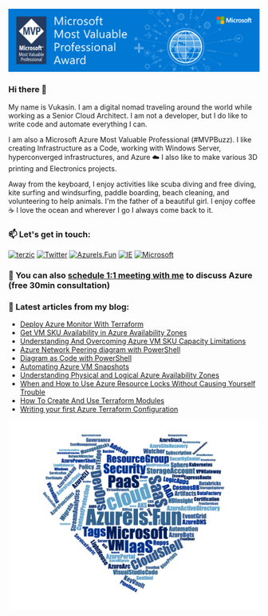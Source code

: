 ![Microsoft MVP](/assets/img/MVP_SocialGraphics_LinkedIn_1584x396px_Opt-4.jpg)

### Hi there 👋

My name is Vukasin. I am a digital nomad traveling around the world while working as a Senior Cloud Architect. I am not a developer, but I do like to write code and automate everything I can.

I am also a Microsoft Azure Most Valuable Professional (#MVPBuzz). I like creating Infrastructure as a Code, working with Windows Server, hyperconverged infrastructures, and Azure ☁️ I also like to make various 3D printing and Electronics projects.

Away from the keyboard, I enjoy activities like scuba diving and free diving, kite surfing and windsurfing, paddle boarding, beach cleaning, and volunteering to help animals. I'm the father of a beautiful girl. I enjoy coffee ☕️ I love the ocean and wherever I go I always come back to it.

### 📫  Let's get in touch:

[![terzic](https://img.shields.io/badge/linkedin-%230077B5.svg?style=for-the-badge&logo=linkedin&logoColor=white)](https://www.linkedin.com/in/terzic/)
[![Twitter](https://img.shields.io/badge/twitter-%231DA1F2.svg?style=for-the-badge&logo=Twitter&logoColor=white)](https://twitter.com/MrTerzic)
[![AzureIs.Fun](https://img.shields.io/badge/blog-0078D4.svg?style=for-the-badge&logo=azure-devops&logoColor=white)](https://azureis.fun)
[![IE](https://img.shields.io/badge/website-0076D6?style=for-the-badge&logo=Internet%20Explorer&logoColor=white)](http://vukasinterzic.com)
[![Microsoft](https://img.shields.io/badge/MVP-0078D4?style=for-the-badge&logo=microsoft&logoColor=white)](https://mvp.microsoft.com/en-us/PublicProfile/5003864?fullName=Vukasin%20Terzic)

### 🤙 You can also [schedule 1:1 meeting with me](http://calendly.com/vukasin-terzic) to discuss Azure (free 30min consultation)

### 📝 Latest articles from my blog:

<!-- AzureIs.Fun:START -->
- [Deploy Azure Monitor With Terraform](https://azureis.fun/posts/Deploy-Azure-Monitor-With-Terraform/)
- [Get VM SKU Availability in Azure Availability Zones](https://azureis.fun/posts/Get-VM-SKU-Availability-in-Azure-Zones/)
- [Understanding And Overcoming Azure VM SKU Capacity Limitations](https://azureis.fun/posts/Undrstanding-And-Overcoming-Azure-VM-SKU-Capacity-Limitations/)
- [Azure Network Peering diagram with PowerShell](https://azureis.fun/posts/Visualize-Azure-Network-Peering-With-PowerShell/)
- [Diagram as Code with PowerShell](https://azureis.fun/posts/Diagram-as-Code-with-PowerShell/)
- [Automating Azure VM Snapshots](https://azureis.fun/posts/Automating-Azure-VM-Snapshots/)
- [Understanding Physical and Logical Azure Availability Zones](https://azureis.fun/posts/Understanding-Physical-and-Logical-Azure-Availability-Zones/)
- [When and How to Use Azure Resource Locks Without Causing Yourself Trouble](https://azureis.fun/posts/When-and-How-To-Use-Azure-Locks-Without-Trouble/)
- [How To Create And Use Terraform Modules](https://azureis.fun/posts/How-To-Create-And-Use-Terraform-Modules/)
- [Writing your first Azure Terraform Configuration](https://azureis.fun/posts/Writing-your-first-Azure-Terraform-Configuration-Template/)
<!-- AzureIs.Fun:END -->


![Azure Is Fun](/assets/img/azure-is-fun-wordcloud-azure-hearth.png)

<!--

```mermaid
    gantt
    title Microsoft Certification Plan
    dateFormat  YYYY-MM-DD
    section Renewal
    Microsoft Most Valuable Professional 2022-23    :crit, done, 2021-03-31, 365d
    Microsoft Certified Trainer 2022-23             :done, 2021-04-07, 365d
    Azure Virtual Desktop Specialty                 :done, 2022-01-16, 180d
    Identity and Access Administrator Associate     :done, 2022-01-30, 180d
    Azure Administrator Associate                   :crit, done, a2, 2022-02-28, 180d
    Azure Security Engineer Associate               :done, 2022-03-30, 180d
    Azure Solutions Architect Expert                :crit, done, 2022-04-21, 180d
    Security Operations Analyst Associate           :done, 2022-04-29, 180d
    Information Protection Administrator Associate  :active, 2022-05-13, 180d
    Security Administrator Associate                :a7, 2022-06-02, 180d
    Enterprise Administrator Expert                 :crit, a8, 2022-10-06, 180d
    DevOps Engineer Expert                          :crit, a9, 2022-11-29, 180d
    Microsoft Most Valuable Professional 2023-24    :active, 2022-03-31, 365d
    Microsoft Certified Trainer 2023-24             :active, 2022-04-07, 365d

    section New Certifications
    AI-900 - Azure AI Fundamentals                                      :done, 2022-03-10, 30d
    AZ-700 - Azure Network Engineer Associate                           :a12, 2022-10-10, 30d
    AZ-800 - Administering Windows Server Hybrid Core Infrastructure    :a13, after a12, 30d
    AZ-801 - Configuring Windows Server Hybrid Advanced Services        :a14, after a13, 30d
    DP-900 - Azure Data Fundamentals                                    :a15, after a14, 15d
    Optional 62-193 - Technology Literacy for Educators                 :a16, after a15, 30d
    Optional AZ-600 - Azure Stack Hub Operator Associate                :a17, after a16, 30d
    Optional AI-102 - Azure AI Engineer Associate                       :a18, after a17, 30d
    Optional DP-300 - Azure Database Administrator Associate            :a19, after a18, 30d
```

**vukasinterzic/vukasinterzic** is a ✨ _special_ ✨ repository because its `README.md` (this file) appears on your GitHub profile.

Here are some ideas to get you started:

- 🔭 I’m currently working on ...
- 🌱 I’m currently learning ...
- 👯 I’m looking to collaborate on ...
- 🤔 I’m looking for help with ...
- 💬 Ask me about ...
- 📫 How to reach me: ...
- 😄 Pronouns: ...
- ⚡ Fun fact: ...
-->
